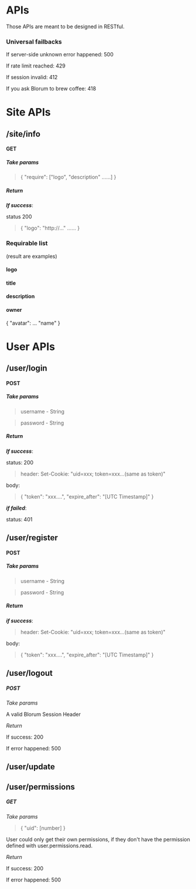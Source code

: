# APIs

Those APIs are meant to be designed in RESTful.

### Universal failbacks
If server-side unknown error happened: 500

If rate limit reached: 429

If session invalid: 412

If you ask Blorum to brew coffee: 418

# Site APIs
## /site/info
#### GET
##### _Take params_
> {
> 	"require": ["logo", "description" ......]
> }

##### _Return_
___If success___:

status 200

> {
>	"logo": "http://..."
>	......
> }

### Requirable list
(result are examples)
#### logo

#### title

#### description

#### owner
{
	"avatar": ...
	"name"
}


# User APIs
## /user/login
#### POST
##### _Take params_

> username - String

> password - String

##### _Return_
 
___If success___:

status: 200

>header:
>Set-Cookie: "uid=xxx; token=xxx...(same as token)"

body:

>{
>	"token": "xxx....",
>	"expire_after": "[UTC Timestamp]"
>}

___if failed___:

status: 401

## /user/register
#### POST
##### ___Take params___

> username - String

> password - String

##### ___Return___
___if success___:

>header:
>Set-Cookie: "uid=xxx; token=xxx...(same as token)"

body:

>{
>	"token": "xxx....",
>	"expire_after": "[UTC Timestamp]"
>}

## /user/logout
##### POST
_Take params_

A valid Blorum Session Header

_Return_

If success: 200

If error happened: 500


## /user/update

## /user/permissions
##### GET
_Take params_

> {
> 	"uid": [number]
> }

User could only get their own permissions, if they don't have the permission
defined with user.permissions.read.

_Return_

If success: 200

If error happened: 500